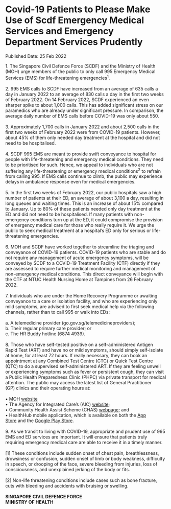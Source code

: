 <html>
    <meta http-equiv="Content-Type" content="text/html; charset=utf-8"/>
    <meta charset="utf-8"/>
    <title>Covid-19 Patients to Please Make Use of Scdf Emergency  Medical Services and Emergency Department Services Prudently</title>
    <body><h1>Covid-19 Patients to Please Make Use of Scdf Emergency  Medical Services and Emergency Department Services Prudently</h1>
    <p>Published Date: 25 Feb 2022</p> 1. The Singapore Civil Defence Force (SCDF) and the Ministry of Health (MOH) urge members of the public to only call 995 Emergency Medical Services (EMS) for life-threatening emergencies<sup>1</sup>.<br><br>2. 995 EMS calls to SCDF have increased from an average of 635 calls a day in&nbsp;January 2022 to an average of 830 calls a day in the first two weeks of February 2022.&nbsp;On 14 February 2022, SCDF experienced an even sharper spike to about 1,000 calls.&nbsp;This has added significant stress on our paramedics who are already under significant&nbsp;pressure. In comparison, the average daily number of EMS calls before COVID-19 was only about 550.<br><br>3. Approximately 1,700 calls in January 2022 and about 2,500 calls in the first two weeks of February 2022 were from COVID-19 patients. However, about 45% of them only needed day treatment at the hospital and did not need to be hospitalised.<br><br>4. SCDF 995 EMS are meant to provide swift conveyance to hospital for people with life-threatening and emergency medical conditions. They need to be prioritised for such. Hence, we appeal to individuals who are not suffering any life-threatening or emergency medical conditions<sup>2</sup> to refrain from calling 995. If EMS calls continue to climb, the public may experience delays in ambulance response even for medical emergencies.<br><br>5. In the first two weeks of February 2022, our public hospitals saw a high number of patients at their ED, an average of about 3,100 a day, resulting in long queues and waiting times. This is an increase of about 15% compared to January. Up to 80% of these patients needed only day treatment at the ED and did not need to be hospitalised. If many patients with non-emergency conditions turn up at the ED, it could compromise the provision of emergency medical care for those who really require it. We urge the public to seek medical treatment at a hospital’s ED only for serious or life-threatening emergencies.<br><br>6. MOH and SCDF have worked together to streamline the triaging and conveyance of COVID-19 patients. COVID-19 patients who are stable and do not require any management of acute emergency symptoms, will be conveyed by SCDF to a COVID-19 Treatment Facility (CTF) directly if they are assessed to require further medical monitoring and management of non-emergency medical conditions. This direct conveyance will begin with the CTF at NTUC Health Nursing Home at Tampines from 26 February 2022.<br><br>7. Individuals who are under the Home Recovery Programme or awaiting conveyance to a care or isolation facility, and who are experiencing only mild symptoms, are advised to first seek medical help via the following channels, rather than to call 995 or walk into EDs:<br><br>a. A telemedicine provider (go.gov.sg/telemedicineproviders);&nbsp;<br>b. Their regular primary care provider; or&nbsp;<br>c. The HR Buddy hotline (6874 4939).<br><br>8. Those who have self-tested positive on a self-administered Antigen Rapid Test (ART) and have no or mild symptoms, should simply self-isolate at home, for at least 72 hours. If really necessary, they can book an appointment at any Combined Test Centre (CTC) or Quick Test Centre (QTC) to do a supervised self-administered ART.&nbsp;If they are feeling unwell or experiencing symptoms such as fever or persistent cough, they can visit a Public Health Preparedness Clinic (PHPC) via private transport for medical attention. The public may access the latest list of General Practitioner (GP)&nbsp;clinics and their operating hours at:<br><br>• MOH <a href="https://www.moh.gov.sg/" title="" class="" target="">website</a><br>• The Agency for Integrated Care’s (AIC) <a href="https://www.aic.sg/" title="" class="" target="">website</a>;<br>• Community Health Assist Scheme (CHAS) <a href="https://www.chas.sg/" title="" class="" target="">webpage</a>; and<br>• HealthHub mobile application, which is available on both the <a href="https://apps.apple.com/sg/app/healthhub-sg/id1034200875" title="" class="" target="">App Store</a>&nbsp;and the <a href="https://play.google.com/store/apps/details?id=sg.gov.hpb.healthhub" title="" class="" target="">Google Play Store</a>.<br><br>9. As we transit to living with COVID-19, appropriate and prudent use of 995 EMS and ED services are important. It will ensure that patients truly requiring emergency medical care are able to receive it in a timely manner.<br><br>[1] These conditions include sudden onset of chest pain, breathlessness, drowsiness or confusion,&nbsp;sudden onset of limb or body weakness, difficulty in speech, or drooping of the face, severe bleeding from injuries, loss of consciousness, and unexplained jerking of the body or fits.<br><br>[2] Non-life threatening conditions include cases such as bone fracture, cuts with bleeding and accidents&nbsp;with bruising or swelling.<br><br><strong>SINGAPORE CIVIL DEFENCE FORCE&nbsp;<br>MINISTRY OF HEALTH</strong><br><div><br></div></body>
</html>